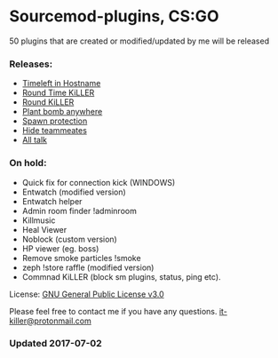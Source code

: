 # Sourcemod-plugins, CS:GO

50 plugins that are created or modified/updated by me will be released

### Releases:
  - [Timeleft in Hostname](https://github.com/IT-KiLLER/CSGO-Timeleft-in-Hostname)
  - [Round Time KiLLER](https://github.com/IT-KiLLER/CSGO-Round-Time-KiLLER)
  - [Round KiLLER](https://github.com/IT-KiLLER/CSGO-Round-KiLLER)
  - [Plant bomb anywhere](https://github.com/IT-KiLLER/CSGO-Plant-bomb-anywhere)
  - [Spawn protection](https://github.com/IT-KiLLER/CSGO-Spawn-protection)
  - [Hide teammeates](https://github.com/IT-KiLLER/CSGO-Hide-teammates)
  - [All talk](https://github.com/IT-KiLLER/CSGO-Alltalk)

### On hold:
  - Quick fix for connection kick (WINDOWS)
  - Entwatch (modified version)
  - Entwatch helper
  - Admin room finder !adminroom
  - Killmusic
  - Heal Viewer
  - Noblock (custom version)
  - HP viewer (eg. boss)
  - Remove smoke particles !smoke
  - zeph !store raffle (modified version)
  - Commnad KiLLER (block sm plugins, status, ping etc).
  
License: [GNU General Public License v3.0](https://github.com/IT-KiLLER/Sourcemod-plugins/blob/master/LICENSE)

Please feel free to contact me if you have any questions.
it-killer@protonmail.com

### Updated 2017-07-02












